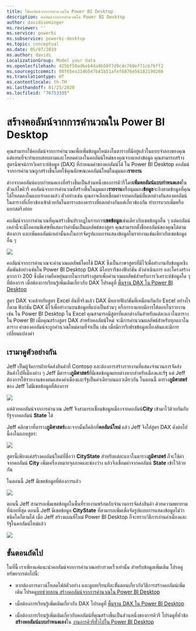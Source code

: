 ```yaml
---
title: ใช้คอลัมน์จากการคำนวณใน Power BI Desktop
description: คอลัมน์จากการคำนวณใน Power BI Desktop
author: davidiseminger
ms.reviewer: ''
ms.service: powerbi
ms.subservice: powerbi-desktop
ms.topic: conceptual
ms.date: 05/07/2019
ms.author: davidi
LocalizationGroup: Model your data
ms.openlocfilehash: 425bf50ad6eb4da9b50f7d9cdc760ef71cb7bff2
ms.sourcegitcommit: 08f65ea314b547b41b51afef6876e56182190266
ms.translationtype: HT
ms.contentlocale: th-TH
ms.lasthandoff: 01/25/2020
ms.locfileid: "76753335"
---
```

# <a name="create-calculated-columns-in-power-bi-desktop"></a>สร้างคอลัมน์จากการคำนวณใน Power BI Desktop
คุณสามารถใช้คอลัมน์จากการคำนวณเพื่อเพิ่มข้อมูลใหม่ลงในตารางที่มีอยู่แล้วในแบบจำลองของคุณ แต่แทนที่จะทำแบบสอบถามและโหลดค่าลงในคอลัมน์ใหม่ของคุณจากแหล่งข้อมูล คุณสามารถสร้างสูตรนิพจน์การวิเคราะห์ข้อมูล (DAX) ที่กำหนดค่าของคอลัมน์ได้ ใน Power BI Desktop คอลัมน์จากการคำนวณถูกสร้างขึ้นโดยใช้คุณลักษณะคอลัมน์ใหม่ในมุมมอง**รายงาน**

ต่างจากคอลัมน์แบบกำหนดเองที่สร้างขึ้นเป็นส่วนหนึ่งของการคิวรีโดย**เพิ่มคอลัมน์แบบกำหนดเอง**ในตัวแก้ไขคิวรี คอลัมน์จากการคำนวณที่สร้างขึ้นในมุมมอง**รายงาน**หรือมุมมอง**ข้อมูล**จะอิงตามข้อมูลที่คุณได้โหลดลงในแบบจำลองแล้ว ตัวอย่างเช่น คุณอาจเลือกเชื่อมค่าจากคอลัมน์ที่แตกต่างกันสองคอลัมน์ในตารางที่เกี่ยวข้องเข้าด้วยกันในตารางสองตารางที่แตกต่างกันแต่เกี่ยวข้องกัน ทำการบวกเพิ่มหรือแยกสตริงย่อย

คอลัมน์จากการคำนวณที่คุณสร้างขึ้นปรากฏในรายการ**เขตข้อมูล**เช่นเดียวกับเขตข้อมูลอื่น ๆ แต่คอลัมน์เหล่านี้จะมีไอคอนพิเศษที่แสดงว่าค่านั้นเป็นผลลัพธ์ของสูตร คุณสามารถตั้งชื่อคอลัมน์ของคุณได้ตามต้องการ และเพิ่มคอลัมน์เหล่านั้นลงในการจัดรูปแบบการแสดงข้อมูลในรายงานเช่นเดียวกับเขตข้อมูลอื่น ๆ

![](media/desktop-calculated-columns/calccolinpbid_fields.png)

คอลัมน์จากการคำนวณจะคำนวณผลลัพธ์โดยใช้ DAX ซึ่งเป็นภาษาสูตรที่มีไว้เพื่อทำงานกับข้อมูลเชิงสัมพันธ์อย่างเช่นใน Power BI Desktop DAX มีไลบรารีของฟังก์ชัน ตัวดำเนินการ และโครงสร้างมากกว่า 200 ซึ่งมีความยืดหยุ่นมากในการสร้างสูตรเพื่อคำนวณผลลัพธ์สำหรับการวิเคราะห์ข้อมูลใด ๆ ที่ต้องการ เมื่อต้องการเรียนรู้เพิ่มเติมเกี่ยวกับ DAX โปรดดูที่ [พื้นฐาน DAX ใน Power BI Desktop](desktop-quickstart-learn-dax-basics.md)

สูตร DAX จะคล้ายกับสูตร Excel อันที่จริงแล้ว DAX มีหลายฟังก์ชันที่เหมือนกันกับ Excel อย่างไรก็ตาม ฟังก์ชัน DAX มีไว้เพื่อทำงานบนข้อมูลที่แบ่งเป็นส่วนๆ หรือกรองแบบมีการโต้ตอบในรายงาน เช่น ใน Power BI Desktop ใน Excel คุณสามารถมีสูตรที่แตกต่างกันสำหรับแต่ละแถวในตาราง ใน Power BI เมื่อคุณสร้างสูตร DAX สำหรับคอลัมน์ใหม่ จะมีการคำนวณผลลัพธ์สำหรับทุกแถวในตาราง ค่าของคอลัมน์จะถูกคำนวณใหม่ตามที่จำเป็น เช่น เมื่อมีการรีเฟรชข้อมูลเบื้องต้นและมีการเปลี่ยนแปลงค่า

## <a name="lets-look-at-an-example"></a>เรามาดูตัวอย่างกัน
Jeff เป็นผู้จัดการฝ่ายจัดส่งสินค้าที่ Contoso และต้องการสร้างรายงานที่แสดงจำนวนการจัดส่งสินค้าไปที่เมืองต่าง ๆ Jeff มีตาราง**ภูมิศาสตร์**ที่มีเขตข้อมูลแยกต่างหากสำหรับเมืองและรัฐ แต่ Jeff ต้องการให้รายงานของตนแสดงค่าเมืองและรัฐเป็นค่าเดียวบนแถวเดียวกัน ในตอนนี้ ตาราง**ภูมิศาสตร์**ของ Jeff ไม่มีเขตข้อมูลที่ต้องการ

![](media/desktop-calculated-columns/calccolinpbid_cityandstatefields.png)

แต่ด้วยคอลัมน์จากการคำนวณ Jeff จึงสามารถเชื่อมข้อมูลเมืองจากคอลัมน์**City** เข้ามาไว้ด้วยกันกับรัฐจากคอลัมน์ **State** ได้

Jeff คลิกขวาที่ตาราง**ภูมิศาสตร์**และจากนั้นก็คลิกที่**คอลัมน์ใหม่** แล้ว Jeff จึงใส่สูตร DAX ดังต่อไปนี้ลงในแถบสูตร:

![](media/desktop-calculated-columns/calccolinpbid_formula.png)

สูตรนี้เพียงแค่สร้างคอลัมน์ใหม่ที่ชื่อว่า **CityState** สำหรับแต่ละแถวในตาราง**ภูมิศาสตร์** ก็จะใช้ค่าจากคอลัมน์ **City** เพิ่มเครื่องหมายจุลภาคและช่องว่าง แล้วจึงเชื่อมค่าจากคอลัมน์ **State** เข้าไว้ด้วยกัน

ในตอนนี้ Jeff มีเขตข้อมูลที่ต้องการแล้ว

![](media/desktop-calculated-columns/calccolinpbid_citystatefield.png)

ตอนนี้ Jeff สามารถเพิ่มเขตข้อมูลในพื้นที่รายงานพร้อมกับจำนวนการจัดส่งสินค้า ด้วยความพยายามที่น้อยที่สุด ตอนนี้ Jeff มีเขตข้อมูล **CityState** ที่สามารถเพิ่มเพื่อจัดรูปแบบการแสดงข้อมูลไม่ว่าชนิดใดก็ตามได้ เมื่อ Jeff สร้างแผนที่ใหม่ Power BI Desktop ก็จะทราบวิธีการอ่านค่าเมืองและรัฐในคอลัมน์ใหม่แล้ว

![](media/desktop-calculated-columns/calccolinpbid_citystatemap.png)

## <a name="next-steps"></a>ขั้นตอนถัดไป
ในที่นี้ เราเพียงแค่แนะนำคอลัมน์จากการคำนวณอย่างรวดเร็วเท่านั้น สำหรับข้อมูลเพิ่มเติม โปรดดูทรัพยากรต่อไปนี้:

* หากต้องการดาวน์โหลดไฟล์ตัวอย่าง และดูบทเรียนทีละขั้นตอนเกี่ยวกับวิธีการสร้างคอลัมน์เพิ่มเติม โปรดดู[บทช่วยสอน สร้างคอลัมน์จากการคำนวณใน Power BI Desktop](desktop-tutorial-create-calculated-columns.md)

* เมื่อต้องการเรียนรู้เพิ่มเติมเกี่ยวกับ DAX โปรดดูที่ [พื้นฐาน DAX ใน Power BI Desktop](desktop-quickstart-learn-dax-basics.md)

* เมื่อต้องการเรียนรู้เพิ่มเติมเกี่ยวกับคอลัมน์ที่คุณสร้างขึ้นเป็นส่วนหนึ่งของการคิวรี โปรดดูที่หัวข้อ **สร้างคอลัมน์แบบกำหนดเอง**ใน [งานการคิวรีทั่วไปใน Power BI Desktop](desktop-common-query-tasks.md)  

